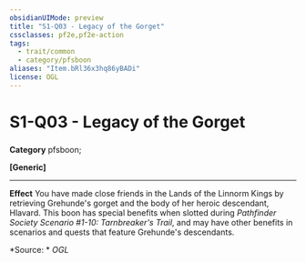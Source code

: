 ```yaml
---
obsidianUIMode: preview
title: "S1-Q03 - Legacy of the Gorget"
cssclasses: pf2e,pf2e-action
tags:
  - trait/common
  - category/pfsboon
aliases: "Item.bRl36x3hq86yBADi"
license: OGL
---
```

# S1-Q03 - Legacy of the Gorget

### 

**Category** pfsboon; 




**\[Generic\]**

* * *

**Effect** You have made close friends in the Lands of the Linnorm Kings by retrieving Grehunde's gorget and the body of her heroic descendant, Hlavard. This boon has special benefits when slotted during _Pathfinder Society Scenario #1-10: Tarnbreaker's Trail_, and may have other benefits in scenarios and quests that feature Grehunde's descendants.

*Source: *
*OGL*